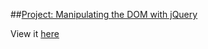 ##[Project: Manipulating the DOM with jQuery](http://www.theodinproject.com/javascript-and-jquery/manipulating-the-dom-with-jquery?ref=lnav)

View it [here](https://htmlpreview.github.io/?https://github.com/cameronjkelley/the_odin_project/blob/master/javascript/restaurant/index.html)